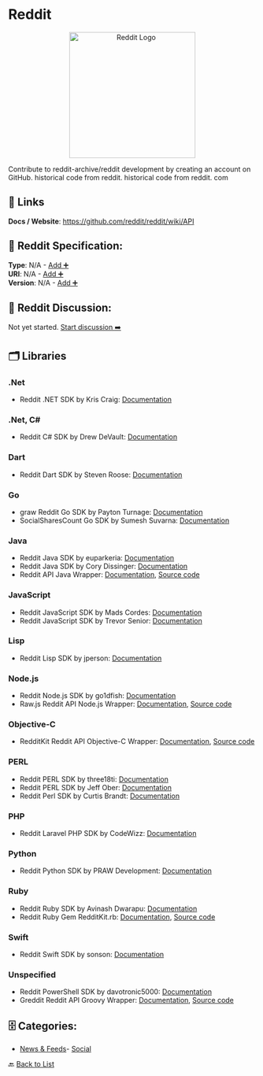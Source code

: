 # Reddit
<p align="center">
    <img width="256" src="https://raw.githubusercontent.com/apis-list/apis-list/main/apis/reddit/logo_256x256.png" alt="Reddit Logo"/>
</p>
Contribute to reddit-archive/reddit development by creating an account on GitHub.  historical code from reddit. historical code from reddit. com

##  🔗 Links
**Docs / Website**: https://github.com/reddit/reddit/wiki/API

## 🧬 Reddit Specification:
**Type**: N/A - [Add ➕](https://github.com/apis-list/apis-list/edit/main/apis.yaml#L16453)  
**URI**: N/A - [Add ➕](https://github.com/apis-list/apis-list/edit/main/apis.yaml#L16453)  
**Version**: N/A - [Add ➕](https://github.com/apis-list/apis-list/edit/main/apis.yaml#L16453)

## 💬 Reddit Discussion:
Not yet started. [Start discussion ➡️](https://github.com/apis-list/apis-list/discussions/new)

## 🗂️ Libraries
### .Net
- Reddit .NET SDK by Kris Craig: [Documentation](https://github.com/sirkris/Reddit.NET)
### .Net, C#
- Reddit C# SDK by Drew DeVault: [Documentation](https://github.com/SirCmpwn/RedditSharp)
### Dart
- Reddit Dart SDK by Steven Roose: [Documentation](https://github.com/stevenroose/dart-reddit)
### Go
- graw Reddit Go SDK by Payton Turnage: [Documentation](https://github.com/turnage/graw)
- SocialSharesCount Go SDK by Sumesh Suvarna: [Documentation](https://github.com/gssumesh/socialsharescount)
### Java
- Reddit Java SDK by euparkeria: [Documentation](https://github.com/euparkeria/RedditJerk)
- Reddit Java SDK by Cory Dissinger: [Documentation](https://github.com/corydissinger/raw4j)
- Reddit API Java Wrapper: [Documentation](https://thatjavanerd.github.io/JRAW/), [Source code](https://github.com/thatJavaNerd/JRAW)
### JavaScript
- Reddit JavaScript SDK by Mads Cordes: [Documentation](https://github.com/Mobilpadde/NRAW.js)
- Reddit JavaScript SDK by Trevor Senior: [Documentation](https://github.com/trevorsenior/snoocore)
### Lisp
- Reddit Lisp SDK by jperson: [Documentation](https://github.com/jperson/cl-reddit)
### Node.js
- Reddit Node.js SDK by go1dfish: [Documentation](https://github.com/go1dfish/nodewhal)
- Raw.js Reddit API Node.js Wrapper: [Documentation](https://bitbucket.org/Doctor_McKay/raw.js), [Source code](http://www.reddit.com/r/rawjs/wiki/documentation)
### Objective-C
- RedditKit Reddit API Objective-C Wrapper: [Documentation](http://redditkit.com/), [Source code](https://github.com/samsymons/RedditKit)
### PERL
- Reddit PERL SDK by three18ti: [Documentation](https://github.com/three18ti/Reddit.pm)
- Reddit PERL SDK by Jeff Ober: [Documentation](https://github.com/jsober/Reddit-API)
- Reddit Perl SDK by Curtis Brandt: [Documentation](https://github.com/aggrolite/Mojo-Snoo)
### PHP
- Reddit Laravel PHP SDK by CodeWizz: [Documentation](https://github.com/codewizz/laravel-reddit-api)
### Python
- Reddit Python SDK by PRAW Development: [Documentation](https://github.com/praw-dev/praw)
### Ruby
- Reddit Ruby SDK by Avinash Dwarapu: [Documentation](https://github.com/avidw/redd)
- Reddit Ruby Gem RedditKit.rb: [Documentation](http://rdoc.info/gems/redditkit/), [Source code](https://github.com/samsymons/RedditKit.rb)
### Swift
- Reddit Swift SDK by sonson: [Documentation](https://github.com/sonsongithub/reddift)
### Unspecified
- Reddit PowerShell SDK by davotronic5000: [Documentation](https://github.com/davotronic5000/PoSh_Reddit)
- Greddit Reddit API Groovy Wrapper: [Documentation](http://www.reddit.com/dev/api), [Source code](https://github.com/Steveice10/Greddit)


## 🗄️ Categories:
- [News & Feeds](https://github.com/apis-list/apis-list#news--feeds-)- [Social](https://github.com/apis-list/apis-list#social-)

🔙  [Back to List](https://github.com/apis-list/apis-list)
